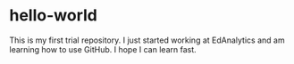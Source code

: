 # hello-world
This is my first trial repository. 
I just started working at EdAnalytics and am learning how to use GitHub. 
I hope I can learn fast. 
